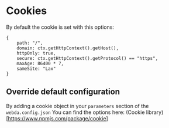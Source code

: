# Cookies

By default the cookie is set with this options:

```
{
    path: "/",
    domain: ctx.getHttpContext().getHost(),
    httpOnly: true,
    secure: ctx.getHttpContext().getProtocol() == "https",
    maxAge: 86400 * 7,
    sameSite: "Lax"
}
```

## Override default configuration

By adding a cookie object in your `parameters` section of the `webda.config.json`
You can find the options here: (Cookie library)[https://www.npmjs.com/package/cookie]
